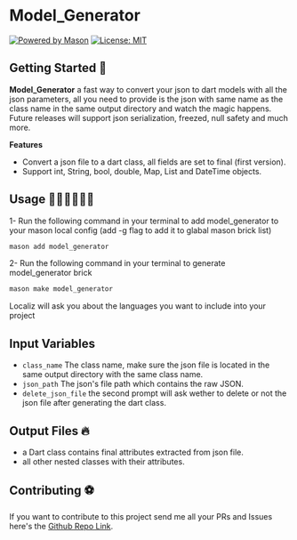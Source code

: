 # Model_Generator
[![Powered by Mason](https://img.shields.io/endpoint?url=https%3A%2F%2Ftinyurl.com%2Fmason-badge)](https://github.com/felangel/mason)
[![License: MIT](https://img.shields.io/badge/License-MIT-yellow.svg)](https://opensource.org/licenses/MIT)

## Getting Started 🚀

**Model_Generator** a fast way to convert your json to dart models with all the json parameters, all you need to provide is the json with same name as the class name in the same output directory and watch the magic happens.
Future releases will support json serialization, freezed, null safety and much more.

**Features**
- Convert a json file to a dart class, all fields are set to final (first version).
- Support int, String, bool, double, Map, List and DateTime objects.

## Usage 👨🏻‍💻👩🏻‍💻

1- Run the following command in your terminal to add model_generator to your mason local config (add -g flag to add it to glabal mason brick list)
```bash
mason add model_generator
```

2- Run the following command in your terminal to generate model_generator brick
```bash
mason make model_generator
```
Localiz will ask you about the languages you want to include into your project

## Input Variables 

- `class_name` The class name, make sure the json file is located in the same output directory with the same class name.
- `json_path` The json's file path which contains the raw JSON.
- `delete_json_file` the second prompt will ask wether to delete or not the json file after generating the dart class.

## Output Files 🔥

- a Dart class contains final attributes extracted from json file.
- all other nested classes with their attributes.

## Contributing ⚽

If you want to contribute to this project send me all your PRs and Issues here's the [Github Repo Link](https://github.com/koukibadr/mason-bricks).